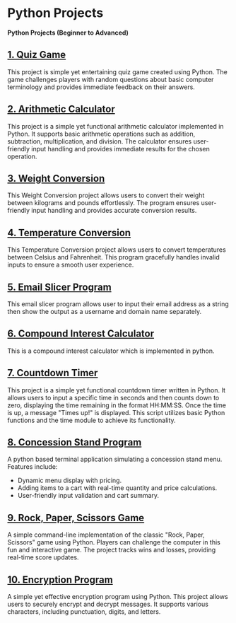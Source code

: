 # Python Projects
 <b>Python Projects (Beginner to Advanced)</b>

## <a href="Quiz_Game/quiz_game.py">1. Quiz Game</a>
<p>This project is simple yet entertaining quiz game created using Python. The game challenges players with random questions
about basic computer terminology and provides immediate feedback on their answers.</p>

## <a href="Arithmetic_Calculator/calculator.py">2. Arithmetic Calculator</a>
<p>This project is a simple yet functional arithmetic calculator implemented in Python. It supports basic arithmetic 
operations such as addition, subtraction, multiplication, and division. The calculator ensures user-friendly input
handling and provides immediate results for the chosen operation.</p>

## <a href="Weight_Conversion/weight_conversion.py">3. Weight Conversion</a>
<p>This Weight Conversion project allows users to convert their weight between kilograms and pounds effortlessly. The
program ensures user-friendly input handling and provides accurate conversion results.</p>

## <a href="Temperature_Conversion/temperature.py">4. Temperature Conversion</a>
<p>This Temperature Conversion project allows users to convert temperatures between Celsius and Fahrenheit. This program
gracefully handles invalid inputs to ensure a smooth user experience.</p>

## <a href="Email_Slicer/email_slicer.py">5. Email Slicer Program</a>
<p>This email slicer program allows user to input their email address as a string then show the output as a username and
domain name separately.</p>

## <a href="Compund_Interest_Calculator/compund_interest.py">6. Compound Interest Calculator</a>
<p>This is a compound interest calculator which is implemented in python.</p>

## <a href="Countdown_timer/countdown_timer.py">7. Countdown Timer</a>
<p>This project is a simple yet functional countdown timer written in Python. It allows users to input a specific time 
in seconds and then counts down to zero, displaying the time remaining in the format HH:MM:SS. Once the time is up, 
a message "Times up!" is displayed. This script utilizes basic Python functions and the time module to achieve 
its functionality.</p>

## <a href="Concession_Stand_Program/concession_stand.py">8. Concession Stand Program</a>
<p>A python based terminal application simulating a concession stand menu. Features include: </p>
<ul>
    <li>Dynamic menu display with pricing.</li>
    <li>Adding items to a cart with real-time quantity and price calculations.</li>
    <li>User-friendly input validation and cart summary.</li>
</ul>

## <a href="Rock_Paper_Scissors/alternate_version.py">9. Rock, Paper, Scissors Game</a>
<p>A simple command-line implementation of the classic "Rock, Paper, Scissors" game using Python. Players can challenge
the computer in this fun and interactive game. The project tracks wins and losses, providing real-time score updates.</p>

## <a href="Encryption_Program/encryption_program.py">10. Encryption Program</a>
<p>A simple yet effective encryption program using Python. This project allows users to securely encrypt and decrypt 
messages. It supports various characters, including punctuation, digits, and letters.</p>